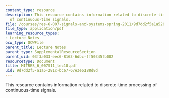 ```yaml
---
content_type: resource
description: This resource contains information related to discrete-time processing
  of continuous-time signals.
file: /courses/res-6-007-signals-and-systems-spring-2011/9d7dd2f5a1a5281cbc6767e3e6188d8d_MITRES_6_007S11_lec18.pdf
file_type: application/pdf
learning_resource_types:
- Lecture Notes
ocw_type: OCWFile
parent_title: Lecture Notes
parent_type: SupplementalResourceSection
parent_uid: 03f3a033-eec6-8163-6dbc-ff50345fb002
resourcetype: Document
title: MITRES_6_007S11_lec18.pdf
uid: 9d7dd2f5-a1a5-281c-bc67-67e3e6188d8d
---
```

This resource contains information related to discrete-time processing of continuous-time signals.


